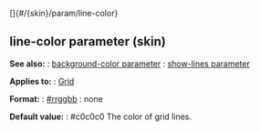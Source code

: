 []{#/{skin}/param/line-color}
  ## line-color parameter (skin)
  **See also:**
  :   [background-color parameter](ref/%7Bskin%7D/param/background-color)
  :   [show-lines parameter](ref/%7Bskin%7D/param/show-lines)
  <!-- -->
  **Applies to:**
  :   [Grid](ref/%7Bskin%7D/control/grid)
  <!-- -->
  **Format:**
  :   [#rrggbb](ref/%7B%7Bappendix%7D%7D/html-colors)
  :   none
  <!-- -->
  **Default value:**
  :   #c0c0c0
  The color of grid lines.